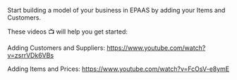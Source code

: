 Start building a model of your business in EPAAS by adding your Items and Customers.

These videos 📺 will help you get started:

Adding Customers and Suppliers: https://www.youtube.com/watch?v=zsrrVDk6VBs

Adding Items and Prices: https://www.youtube.com/watch?v=FcOsV-e8ymE